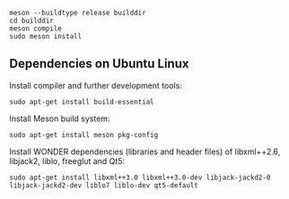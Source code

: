 
```
meson --buildtype release builddir
cd builddir
meson compile
sudo meson install 
```


## Dependencies on Ubuntu Linux

Install compiler and further development tools:
```
sudo apt-get install build-essential
```

Install Meson build system:
```
sudo apt-get install meson pkg-config
```

Install WONDER dependencies (libraries and header files) of libxml++2.6, libjack2, liblo, freeglut and Qt5:
```
sudo apt-get install libxml++3.0 libxml++3.0-dev libjack-jackd2-0 libjack-jackd2-dev liblo7 liblo-dev qt5-default
```


